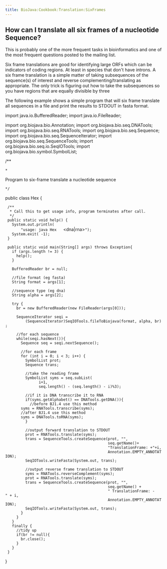 ```yaml
---
title: BioJava:Cookbook:Translation:SixFrames
---
```


How can I translate all six frames of a nucleotide Sequence?
------------------------------------------------------------

This is probably one of the more frequent tasks in bioinformatics and
one of the most frequent questions posted to the mailing list.

Six frame translations are good for identifying large ORFs which can be
indicators of coding regions. At least in species that don't have
introns. A six frame translation is a simple matter of taking
subsequences of the sequence(s) of interest and reverse
complementing/translating as appropriate. The only trick is figuring out
how to take the subsequences so you have regions that are equally
divisible by three

The following example shows a simple program that will six frame
translate all sequences in a file and print the results to STDOUT in
fasta format.

<java> import java.io.BufferedReader; import java.io.FileReader;

import org.biojava.bio.Annotation; import org.biojava.bio.seq.DNATools;
import org.biojava.bio.seq.RNATools; import
org.biojava.bio.seq.Sequence; import
org.biojava.bio.seq.SequenceIterator; import
org.biojava.bio.seq.SequenceTools; import
org.biojava.bio.seq.io.SeqIOTools; import
org.biojava.bio.symbol.SymbolList;

/\*\*

`* `

Program to six-frame translate a nucleotide sequence

`*/`

public class Hex {

` /**`  
`  * Call this to get usage info, program terminates after call.`  
`  */`  
` public static void help() {`  
`   System.out.println(`  
`       "usage: java Hex `<file>` `<format eg fasta>` `<dna|rna>`");`  
`   System.exit( -1);`  
` }`

` public static void main(String[] args) throws Exception{`  
`   if (args.length != 3) {`  
`     help();`  
`   }`

`   BufferedReader br = null;`  
`   `  
`   //file format (eg fasta)`  
`   String format = args[1];`  
`   `  
`   //sequence type (eg dna)`  
`   String alpha = args[2];`

`   try {`  
`     br = new BufferedReader(new FileReader(args[0]));`

`     SequenceIterator seqi =`  
`         (SequenceIterator)SeqIOTools.fileToBiojava(format, alpha, br);`

`     //for each sequence`  
`     while(seqi.hasNext()){`  
`       Sequence seq = seqi.nextSequence();`

`       //for each frame`  
`       for (int i = 0; i < 3; i++) {`  
`         SymbolList prot;`  
`         Sequence trans;`

`         //take the reading frame`  
`         SymbolList syms = seq.subList(`  
`               i+1,`  
`               seq.length() - (seq.length() - i)%3);`

`         //if it is DNA transcribe it to RNA`  
`         if(syms.getAlphabet() == DNATools.getDNA()){`  
`           //before BJ1.4 use this method`  
`       syms = RNATools.transcribe(syms);`  
`       //after BJ1.4 use this method`  
`       syms = DNATools.toRNA(syms);`  
`         }`

`         //output forward translation to STDOUT`  
`         prot = RNATools.translate(syms);`  
`         trans = SequenceTools.createSequence(prot, "",`  
`                                              seq.getName()+`  
`                                              "TranslationFrame: +"+i,`  
`                                              Annotation.EMPTY_ANNOTATION);`  
`         SeqIOTools.writeFasta(System.out, trans);`

`         //output reverse frame translation to STDOUT`  
`         syms = RNATools.reverseComplement(syms);`  
`         prot = RNATools.translate(syms);`  
`         trans = SequenceTools.createSequence(prot, "",`  
`                                              seq.getName() +`  
`                                              " TranslationFrame: -" + i,`  
`                                              Annotation.EMPTY_ANNOTATION);`  
`         SeqIOTools.writeFasta(System.out, trans);`  
`       }`  
`     }`  
`   }`  
`   finally {`  
`     //tidy up`  
`     if(br != null){`  
`       br.close();`  
`     }`  
`   }`  
` }`

} </java>
